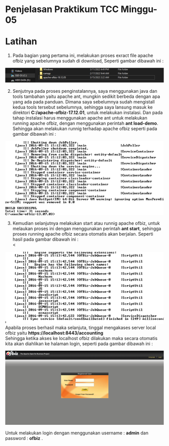 # Penjelasan Praktikum TCC Minggu-05 <br/><br/> Latihan

1. Pada bagian yang pertama ini, melakukan proses exract file apache ofbiz yang sebelumnya sudah di download, Seperti gambar dibawah ini :


![](image/latihan/1.png)

2. Senjutnya pada proses penginstalannya, saya menggunakan java dan tools tambahan yaitu apache ant, mungkin sedikit berbeda dengan apa yang ada pada panduan. Dimana saya sebelumnya sudah mengistall kedua tools tersebut sebelumnya, sehingga saya lansung masuk ke direktori <b>C:/apache-ofbiz-17.12.01</b>, untuk melakukan instalasi. Dan pada tahap instalasi harus menggunakan apache ant untuk melakukan running apache ofbiz, dengan menggunakan perintah <b>ant load-demo</b>. Sehingga akan melakukan runnig terhadap apache ofbiz seperti pada gambar dibawah ini :<br/>


![](image/latihan/2.png)

3. Kemudian selanjutnya melakukan start atau runnig apache ofbiz, untuk melaukan proses ini dengan menggunakan perintah <b>ant start</b>, sehingga proses running apache ofbiz secara otomatis akan berjalan. Seperti hasil pada gambar dibawah ini :<br/>
<

![](image/latihan/3.png)
Apabila proses berhasil maka selanjuta, tinggal mengakases server local ofbiz yaitu <b>https://localhost:8443/accounting</b><br/>
Sehingga ketika akses ke localhost ofbiz dilakukan maka secara otomatis kita akan diahlikan ke halaman login, seperti pada gambar dibawah ini :<br/>

![](image/latihan/4.png)

Untuk melakukan login dengan menggunakan username : <b>admin</b> dan password : <b>ofbiz</b> .
